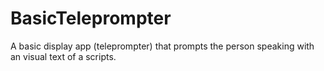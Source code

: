 # BasicTeleprompter
A basic display app (teleprompter) that prompts the person speaking with an visual text of a scripts.
